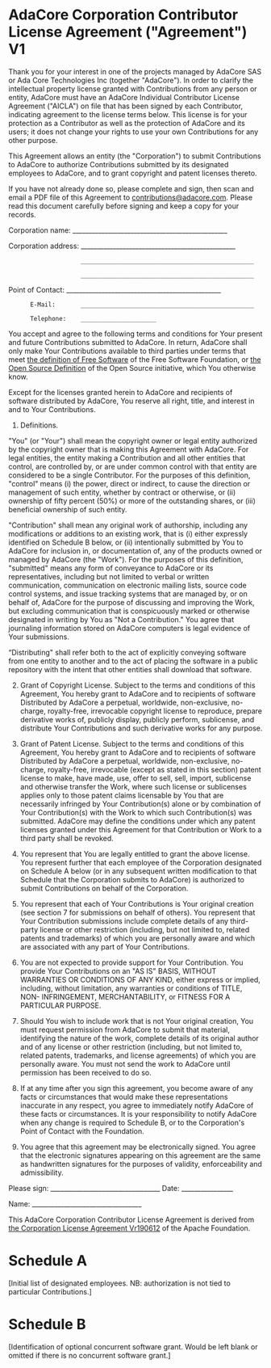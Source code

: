 # AdaCore Corporation Contributor License Agreement ("Agreement") V1

Thank you for your interest in one of the projects managed by AdaCore SAS or Ada Core Technologies Inc (together "AdaCore"). In order to clarify the intellectual property license granted with Contributions from any person or entity, AdaCore must have an AdaCore Individual Contributor License Agreement ("AICLA") on file that has been signed by each Contributor, indicating agreement to the license terms below. This license is for your protection as a Contributor as well as the protection of AdaCore and its users; it does not change your rights to use your own Contributions for any other purpose.

This Agreement allows an entity (the "Corporation") to submit Contributions to AdaCore to authorize Contributions submitted by its designated employees to AdaCore, and to grant copyright and patent licenses thereto.

If you have not already done so, please complete and sign, then scan and email a PDF file of this Agreement to contributions@adacore.com. Please read this document carefully before signing and keep a copy for your records.

  Corporation name:    ________________________________________________

   Corporation address: ________________________________________________

                        ________________________________________________

                        ________________________________________________

   Point of Contact:    ________________________________________________

          E-Mail:       ________________________________________________

          Telephone:    _____________________ 

You accept and agree to the following terms and conditions for Your present and future Contributions submitted to AdaCore. In return, AdaCore shall only make Your Contributions available to third parties under terms that meet [the definition of Free Software](https://www.gnu.org/philosophy/free-sw.en.html) of the Free Software Foundation, or [the Open Source Definition](https://opensource.org/osd) of the Open Source initiative, which You otherwise know. 

Except for the licenses granted herein to AdaCore and recipients of software distributed by AdaCore, You reserve all right, title, and interest in and to Your Contributions.

1. Definitions.

"You" (or "Your") shall mean the copyright owner or legal entity authorized by the copyright owner that is making this Agreement with AdaCore. For legal entities, the entity making a Contribution and all other entities that control, are controlled by, or are under common control with that entity are considered to be a single Contributor. For the purposes of this definition, "control" means (i) the power, direct or indirect, to cause the direction or management of such entity, whether by contract or otherwise, or (ii) ownership of fifty percent (50%) or more of the outstanding shares, or (iii) beneficial ownership of such entity.

"Contribution" shall mean any original work of authorship, including any modifications or additions to an existing work, that is (i) either expressly identified on Schedule B below, or (ii) intentionally submitted by You to AdaCore for inclusion in, or documentation of, any of the products owned or managed by AdaCore (the "Work"). For the purposes of this definition, "submitted" means any form of conveyance to AdaCore or its representatives, including but not limited to verbal or written communication, communication on electronic mailing lists, source code control systems, and issue tracking systems that are managed by, or on behalf of, AdaCore for the purpose of discussing and improving the Work, but excluding communication that is conspicuously marked or otherwise designated in writing by You as "Not a Contribution." You agree that journaling information stored on AdaCore computers is legal evidence of Your submissions. 

“Distributing" shall refer both to the act of explicitly conveying software from one entity to another and to the act of placing the software in a public repository with the intent that other entities shall download that software.

2. Grant of Copyright License. Subject to the terms and conditions of this Agreement, You hereby grant to AdaCore and to recipients of software Distributed by AdaCore a perpetual, worldwide, non-exclusive, no-charge, royalty-free, irrevocable copyright license to reproduce, prepare derivative works of, publicly display, publicly perform, sublicense, and distribute Your Contributions and such derivative works for any purpose.

3. Grant of Patent License. Subject to the terms and conditions of this Agreement, You hereby grant to AdaCore and to recipients of software Distributed by AdaCore a perpetual, worldwide, non-exclusive, no-charge, royalty-free, irrevocable (except as stated in this section) patent license to make, have made, use, offer to sell, sell, import, sublicense and otherwise transfer the Work, where such license or sublicenses applies only to those patent claims licensable by You that are necessarily infringed by Your Contribution(s) alone or by combination of Your Contribution(s) with the Work to which such Contribution(s) was submitted. AdaCore may define the conditions under which any patent licenses granted under this Agreement for that Contribution or Work to a third party shall be revoked.

4. You represent that You are legally entitled to grant the above license. You represent further that each employee of the Corporation designated on Schedule A below (or in any subsequent written modification to that Schedule that the Corporation submits to AdaCore) is authorized to submit Contributions on behalf of the Corporation.

5. You represent that each of Your Contributions is Your original creation (see section 7 for submissions on behalf of others).  You represent that Your Contribution submissions include complete details of any third-party license or other restriction (including, but not limited to, related patents and trademarks) of which you are personally aware and which are associated with any part of Your Contributions.

6. You are not expected to provide support for Your Contribution.  You provide Your Contributions on an "AS IS" BASIS, WITHOUT WARRANTIES OR CONDITIONS OF ANY KIND, either express or implied, including, without limitation, any warranties or conditions of TITLE, NON- INFRINGEMENT, MERCHANTABILITY, or FITNESS FOR A PARTICULAR PURPOSE.

7. Should You wish to include work that is not Your original creation, You must request permission from AdaCore to submit that material, identifying the nature of the work, complete details of its original author  and of any license or other restriction (including, but not limited to, related patents, trademarks, and license agreements) of which you are personally aware.  You must not send the work to AdaCore until permission has been received to do so.

8.  If at any time after you sign this agreement, you become aware of any facts or circumstances that would make these representations inaccurate in any respect, you agree to immediately notify AdaCore of these facts or circumstances. It is your responsibility to notify AdaCore when any change is required to Schedule B, or to the Corporation's Point of Contact with the Foundation.

9. You agree that this agreement may be electronically signed. You agree that the electronic signatures appearing on this agreement are the same as handwritten signatures for the purposes of validity, enforceability and admissibility.


Please sign: __________________________________ Date: ________________

Name:        __________________________________ 

This AdaCore Corporation Contributor License Agreement is derived from [the Corporation License Agreement Vr190612](https://www.apache.org/licenses/cla-corporate.txt) of the Apache Foundation.

# Schedule A

   [Initial list of designated employees.  NB: authorization is not tied to particular Contributions.]

# Schedule B

   [Identification of optional concurrent software grant.  Would be left blank or omitted if there is no concurrent software grant.]





